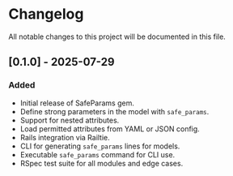 # Changelog

All notable changes to this project will be documented in this file.

## [0.1.0] - 2025-07-29
### Added
- Initial release of SafeParams gem.
- Define strong parameters in the model with `safe_params`.
- Support for nested attributes.
- Load permitted attributes from YAML or JSON config.
- Rails integration via Railtie.
- CLI for generating `safe_params` lines for models.
- Executable `safe_params` command for CLI use.
- RSpec test suite for all modules and edge cases.

